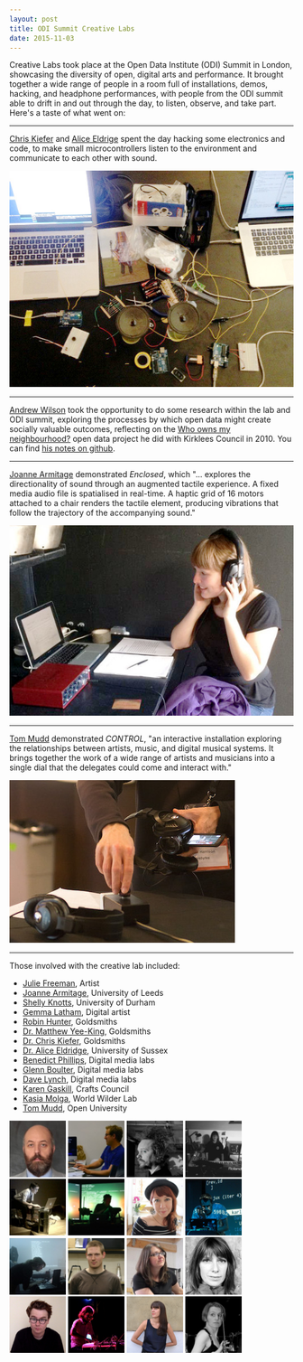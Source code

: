 ```yaml
---
layout: post
title: ODI Summit Creative Labs
date: 2015-11-03
---
```


Creative Labs took place at the Open Data Institute (ODI) Summit in
London, showcasing the diversity of open, digital arts and
performance. It brought together a wide range of people in a room full
of installations, demos, hacking, and headphone performances, with
people from the ODI summit able to drift in and out through the day,
to listen, observe, and take part. Here's a taste of what went on:

----

[Chris Kiefer](http://luuma.net/) and
[Alice Eldrige](http://www.ecila.org/) spent the day hacking some
electronics and code, to make small microcontrollers listen to the
environment and communicate to each other with sound.

<img src="/images/odi/chrisalice.jpg" />

----

[Andrew Wilson](http://foldup.org/) took the opportunity to do some
research within the lab and ODI summit, exploring the processes by
which open data might create socially valuable outcomes, reflecting on
the
[Who owns my neighbourhood?](http://whoownsmyneighbourhood.org.uk/)
open data project he did with Kirklees Council in 2010. You can find
[his notes on github](https://github.com/foldup-cic/odi-summit-creative-lab).

----

[Joanne Armitage](http://joannnne.github.io/) demonstrated *Enclosed*, which "... explores the directionality
of sound through an augmented tactile experience. A fixed media audio
file is spatialised in real-time. A haptic grid of 16 motors attached
to a chair renders the tactile element, producing vibrations that
follow the trajectory of the accompanying sound."

<img src="/images/odi/jo.jpg" />

----

[Tom Mudd](http://www.tommudd.co.uk/) demonstrated *CONTROL*, "an interactive installation
exploring the relationships between artists, music, and digital
musical systems. It brings together the work of a wide range of
artists and musicians into a single dial that the delegates could come
and interact with."

<img src="/images/odi/control.jpg" />

----

Those involved with the creative lab included:

<ul><li> <a href="http://summit.theodi.org/speakers/julie-freeman/">Julie Freeman</a>, Artist</li><li> <a href="http://summit.theodi.org/speakers/joanne-armitage/">Joanne Armitage</a>, University of Leeds</li><li><a href="http://summit.theodi.org/speakers/shelly-knotts/">Shelly Knotts</a>, University of Durham</li><li><a href="http://summit.theodi.org/speakers/gemma-latham/">Gemma Latham</a>, Digital artist</li><li><a href="http://summit.theodi.org/speakers/robin-hunter/">Robin Hunter</a>, Goldsmiths</li><li><a href="http://summit.theodi.org/speakers/dr-matthew-yee-king/">Dr. Matthew Yee-King</a>, Goldsmiths</li><li><a href="http://summit.theodi.org/speakers/dr-chris-kiefer/">Dr. Chris Kiefer</a>, Goldsmiths</li><li><a href="http://summit.theodi.org/speakers/dr-alice-eldridge/">Dr. Alice Eldridge</a>, University of Sussex</li><li><a href="http://summit.theodi.org/speakers/benedict-phillips/">Benedict Phillips</a>, Digital media labs</li><li><a href="http://summit.theodi.org/speakers/glenn-boulter/">Glenn Boulter</a>, Digital media labs</li><li><a href="http://summit.theodi.org/speakers/dave-lynch/">Dave Lynch</a>, Digital media labs</li><li><a href="http://summit.theodi.org/speakers/karen-gaskill/">Karen Gaskill</a>, Crafts Council</li><li><a href="http://summit.theodi.org/speakers/kasia-molga/">Kasia Molga</a>, World Wilder Lab</li><li><a href="http://summit.theodi.org/speakers/tom-mudd/">Tom Mudd</a>, Open University</li></ul>


<img src="/images/odi/01-b-Phillips-212x212.jpg" width="100" />
<img src="/images/odi/GBoulter-212x212.jpg"  width="100" />
<img src="/images/odi/Dave-Lynch-212x212.jpg"  width="100" />
<img src="/images/odi/Joanna-Armatige-212x212.jpg"  width="100" />
<img src="/images/odi/Alice-Eldridge-212x212.jpg"  width="100" />
<img src="/images/odi/Chris-K-212x212.jpg"  width="100" />
<img src="/images/odi/Kasia-Molga-212x212.jpg"  width="100" />
<img src="/images/odi/mclean_alex-212x212.jpg"  width="100" />
<img src="/images/odi/Shelley-Knotts-212x212.jpg"  width="100" />
<img src="/images/odi/tommudd-212x212.jpg"  width="100" />
<img src="/images/odi/Gemma-Latham-212x212.jpg"  width="100" />
<img src="/images/odi/square_picture-57-1379675260.jpg"  width="100" />
<img src="/images/odi/Robin-hunter.jpg"  width="100" />
<img src="/images/odi/Matthew-Yee-King.jpg"  width="100" />
<img src="/images/odi/Karen.jpg"  width="100" />
<img src="/images/odi/Sarah.png"  width="100" />
